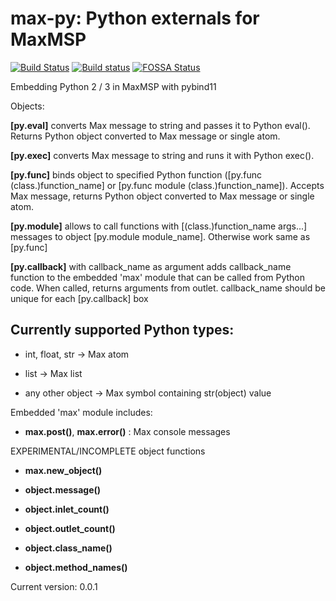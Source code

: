 # max-py: Python externals for MaxMSP
[![Build Status](https://travis-ci.org/njazz/max-py.svg?branch=master)](https://travis-ci.org/njazz/max-py)
[![Build status](https://ci.appveyor.com/api/projects/status/lu577mn5euj54tra?svg=true)](https://ci.appveyor.com/project/njazz/max-py)
[![FOSSA Status](https://app.fossa.io/api/projects/git%2Bgithub.com%2Fnjazz%2Fmax-py.svg?type=shield)](https://app.fossa.io/projects/git%2Bgithub.com%2Fnjazz%2Fmax-py?ref=badge_shield)



Embedding Python 2 / 3 in MaxMSP with pybind11

Objects:

**[py.eval]** converts Max message to string and passes it to Python eval(). Returns Python object converted to Max message or single atom.

**[py.exec]** converts Max message to string and runs it with Python exec().

**[py.func]** binds object to specified Python function ([py.func (class.)function_name] or [py.func module (class.)function_name]). Accepts Max message, returns Python object converted to Max message or single atom.

**[py.module]** allows to call functions with [(class.)function_name args...] messages to object [py.module module_name]. Otherwise work same as [py.func]

**[py.callback]** with callback_name as argument adds callback_name function to the embedded 'max' module that can be called from Python code. When called, returns arguments from outlet. callback_name should be unique for each [py.callback] box

## Currently supported Python types:

- int, float, str -> Max atom

- list -> Max list

- any other object -> Max symbol containing str(object) value

Embedded 'max' module includes:

- **max.post()**, **max.error()** : Max console messages

EXPERIMENTAL/INCOMPLETE object functions

- **max.new_object()**

- **object.message()**

- **object.inlet_count()**

- **object.outlet_count()**

- **object.class_name()**

- **object.method_names()**

Current version: 0.0.1
